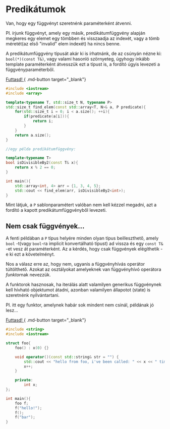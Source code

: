 # Predikátumok

Van, hogy egy függvényt szeretnénk paraméterként átvenni.

Pl. írjunk függvényt, amely egy másik, predikátumfüggvény alapján megkeres egy elemet egy tömbben és visszaadja az indexét, vagy a tömb méretét(az első "invalid" elem indexét) ha nincs benne.

A predikátumfüggvény típusát akár ki is írhatnánk, de az csúnyán nézne ki: `bool(*)(const T&)`, vagy valami hasonló szörnyeteg, úgyhogy inkább template paraméterként átvesszük ezt a típust is, a fordító úgyis levezeti a függvényparaméterből.


[ Futtasd! ](<https://godbolt.org/z/h3xfrz7x1>){ .md-button target="_blank"}
```cpp
#include <iostream>
#include <array>

template<typename T, std::size_t N, typename P>
std::size_t find_elem(const std::array<T, N>& a, P predicate){
    for(std::size_t i = 0; i < a.size(); ++i){
        if(predicate(a[i])){
            return i;
        }
    }
    return a.size();
}

//egy példa predikátumfüggvény:

template<typename T>
bool isDivisibleBy2(const T& x){
    return x % 2 == 0;
}

int main(){
    std::array<int, 4> arr = {1, 3, 4, 5};
    std::cout << find_elem(arr, isDivisibleBy2<int>);
}
```

Mint látjuk, a `P` sablonparamétert valóban nem kell kézzel megadni, azt a fordító a kapott predikátumfüggvényből levezeti.

## Nem csak függvények...

A fenti példában a `P` típus helyére minden olyan típus beilleszthető, amely `bool` -t(vagy `bool`-ra implicit konvertálható típust) ad vissza és egy `const T&` -et vesz át paraméterként. Az a kérdés, hogy csak függvények elégíthetik -e ki ezt a követelményt.

Nos a válasz erre az, hogy nem, ugyanis a függvényhívás operátor túltölthető. Azokat az osztályokat amelyeknek van függvényhívó operátora *funktor*nak nevezzük.

A funktorok hasznosak, ha iterálás alatt valamilyen generikus függvénynek kell hívható objektumot átadni, azonban valamilyen állapotot (state) is szeretnénk nyilvántartani.

Pl. itt egy funktor, amelynek habár sok mindent nem csinál, példának jó lesz...

[ Futtasd! ](<https://godbolt.org/z/dGaEG3brT>){ .md-button target="_blank"}
```cpp
#include <string>
#include <iostream>

struct foo{
    foo() : x(0) {}

    void operator()(const std::string& str = "") {
        std::cout << "hello from foo, i've been called: " << x << " times before! You have said:" << str << '\n';
        x++;
    }

    private:
        int x;
};

int main(){
    foo f;
    f("hello!");
    f();
    f("bar");
}
```